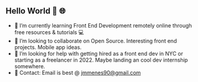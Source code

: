 ## Hello World 👋 :globe_with_meridians:


- 🌱 I’m currently learning Front End Development remotely online through free resources & tutorials :computer:
- :raised_hands: I’m looking to collaborate on Open Source. Interesting front end projects. Mobile app ideas.
- 🤔 I’m looking for help with getting hired as a front end dev in NYC or starting as a freelancer in 2022. Maybe landing an cool dev internship somewhere.
- :email: Contact: Email is best @ jmmenes90@gmail.com


